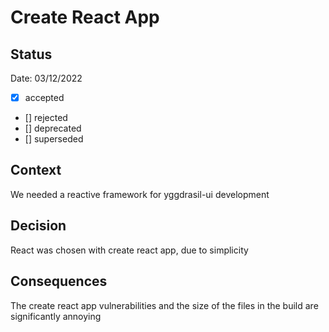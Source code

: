 # Create React App

## Status

Date: 03/12/2022

- [x] accepted
- [] rejected
- [] deprecated
- [] superseded

## Context

We needed a reactive framework for yggdrasil-ui development

## Decision

React was chosen with create react app, due to simplicity

## Consequences

The create react app vulnerabilities and the size of the files in the build are significantly annoying

